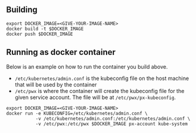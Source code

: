 ## Building

```
export DOCKER_IMAGE=<GIVE-YOUR-IMAGE-NAME>
docker build -t $DOCKER_IMAGE
docker push $DOCKER_IMAGE
```

## Running as docker container

Below is an example on how to run the container you build above.

* `/etc/kubernetes/admin.conf` is the kubeconfig file on the host machine that will be used by the container
* `/etc/pwx` is where the container will create the kubeconfig file for the given service account. The file will be at `/etc/pwx/px-kubeconfig`.

```
export DOCKER_IMAGE=<GIVE-YOUR-IMAGE-NAME>
docker run -e KUBECONFIG=/etc/kubernetes/admin.conf \
           -v /etc/kubernetes/admin.conf:/etc/kubernetes/admin.conf \
           -v /etc/pwx:/etc/pwx $DOCKER_IMAGE px-account kube-system
```
